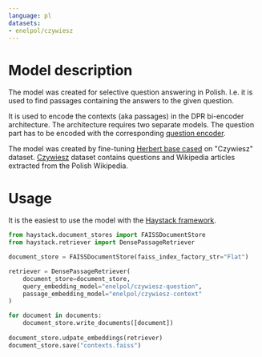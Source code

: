 ```yaml
---
language: pl
datasets:
- enelpol/czywiesz
---
```


# Model description

The model was created for selective question answering in Polish. I.e. it is used to find passages containing the answers to the given question.

It is used to encode the contexts (aka passages) in the DPR bi-encoder architecture. The architecture requires two separate models.
The question part has to be encoded with the corresponding [question encoder](https://huggingface.co/enelpol/czywiesz-question).

The model was created by fine-tuning [Herbert base cased](https://huggingface.co/allegro/herbert-base-cased) on "Czywiesz" dataset. 
[Czywiesz](https://clarin-pl.eu/dspace/handle/11321/39) dataset contains questions and Wikipedia articles extracted from the Polish Wikipedia.


# Usage

It is the easiest to use the model with the [Haystack framework](https://haystack.deepset.ai/overview/intro).

```python
from haystack.document_stores import FAISSDocumentStore
from haystack.retriever import DensePassageRetriever

document_store = FAISSDocumentStore(faiss_index_factory_str="Flat")

retriever = DensePassageRetriever(
    document_store=document_store,
    query_embedding_model="enelpol/czywiesz-question",
    passage_embedding_model="enelpol/czywiesz-context"
)

for document in documents:
    document_store.write_documents([document])
    
document_store.udpate_embeddings(retriever)
document_store.save("contexts.faiss")

```